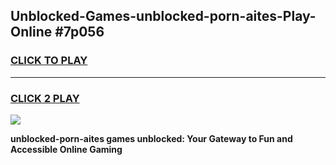 
## Unblocked-Games-unblocked-porn-aites-Play-Online #7p056
<h3>
<a href="https://news.freeplayer.one?title=unblocked-porn-aites&ref=3">CLICK TO PLAY</a></h3>
<hr>

<h3>
<a href="https://news.freeplayer.one?title=unblocked-porn-aites&ref=3">CLICK 2 PLAY</a>
  
</h3>

<a href="https://news.freeplayer.one?title=unblocked-porn-aites&ref=3"><img src="https://clearcache.store/games.png"></a>


**unblocked-porn-aites games unblocked: Your Gateway to Fun and Accessible Online Gaming**
